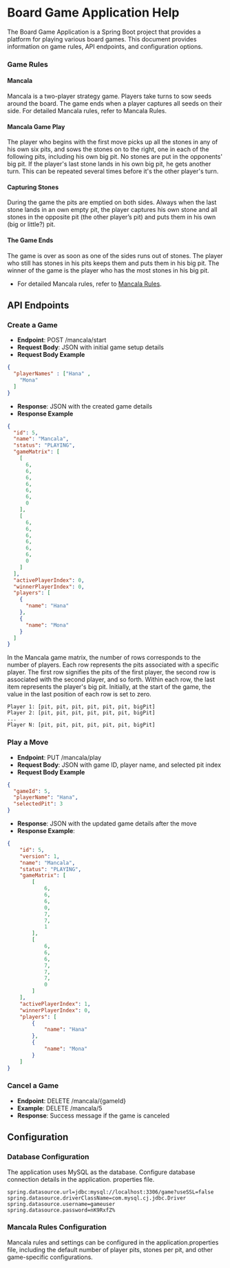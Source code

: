 # Board Game Application Help


The Board Game Application is a Spring Boot project that provides a platform for playing various board games. This document provides information on game rules, API endpoints, and configuration options.

### Game Rules
#### Mancala
Mancala is a two-player strategy game. 
Players take turns to sow seeds around the board.
The game ends when a player captures all seeds on their side.
For detailed Mancala rules, refer to Mancala Rules.

#### Mancala Game Play
The player who begins with the first move picks up all the stones in any of his own
six pits, and sows the stones on to the right, one in each of the following pits,
including his own big pit. No stones are put in the opponents' big pit. If the player's
last stone lands in his own big pit, he gets another turn. This can be repeated
several times before it's the other player's turn.
#### Capturing Stones
During the game the pits are emptied on both sides. Always when the last stone
lands in an own empty pit, the player captures his own stone and all stones in the
opposite pit (the other player’s pit) and puts them in his own (big or little?) pit.
#### The Game Ends
The game is over as soon as one of the sides runs out of stones. The player who
still has stones in his pits keeps them and puts them in his big pit. The winner of
the game is the player who has the most stones in his big pit.

- For detailed Mancala rules, refer to [Mancala Rules](https://en.wikipedia.org/wiki/Mancala#:~:text=A%20player%20may%20count%20their,most%20seeds%20in%20the%20bank.).

## API Endpoints
### Create a Game
- **Endpoint**: POST /mancala/start
- **Request Body**: JSON with initial game setup details
- **Request Body Example**
```json
{
  "playerNames" : ["Hana" ,
    "Mona"
  ]
}
```
- **Response**: JSON with the created game details
- **Response Example**
```json
{
  "id": 5,
  "name": "Mancala",
  "status": "PLAYING",
  "gameMatrix": [
    [
      6,
      6,
      6,
      6,
      6,
      6,
      0
    ],
    [
      6,
      6,
      6,
      6,
      6,
      6,
      0
    ]
  ],
  "activePlayerIndex": 0,
  "winnerPlayerIndex": 0,
  "players": [
    {
      "name": "Hana"
    },
    {
      "name": "Mona"
    }
  ]
}
```
In the Mancala game matrix, the number of rows corresponds to the number of players. 
Each row represents the pits associated with a specific player.
The first row signifies the pits of the first player, the second row is associated with the second player, and so forth. 
Within each row, the last item represents the player's big pit. Initially, at the start of the game, the value in the last position of each row is set to zero.

```
Player 1: [pit, pit, pit, pit, pit, pit, bigPit]
Player 2: [pit, pit, pit, pit, pit, pit, bigPit]
...
Player N: [pit, pit, pit, pit, pit, pit, bigPit]

```

### Play a Move
- **Endpoint**: PUT /mancala/play
- **Request Body**: JSON with game ID, player name, and selected pit index
- **Request Body Example**
```json
{
  "gameId": 5,
  "playerName": "Hana",
  "selectedPit": 3
}
```
- **Response**: JSON with the updated game details after the move
- **Response Example**:
```json
{
    "id": 5,
    "version": 1,
    "name": "Mancala",
    "status": "PLAYING",
    "gameMatrix": [
        [
            6,
            6,
            6,
            0,
            7,
            7,
            1
        ],
        [
            6,
            6,
            6,
            7,
            7,
            7,
            0
        ]
    ],
    "activePlayerIndex": 1,
    "winnerPlayerIndex": 0,
    "players": [
        {
            "name": "Hana"
        },
        {
            "name": "Mona"
        }
    ]
}
```

### Cancel a Game

- **Endpoint**: DELETE /mancala/{gameId}
- **Example**: DELETE /mancala/5
- **Response**: Success message if the game is canceled


## Configuration

### Database Configuration
The application uses MySQL as the database. 
Configure database connection details in the application.
properties file.

```properties
spring.datasource.url=jdbc:mysql://localhost:3306/game?useSSL=false
spring.datasource.driverClassName=com.mysql.cj.jdbc.Driver
spring.datasource.username=gameuser
spring.datasource.password=nK9RxfZ%

```

### Mancala Rules Configuration
Mancala rules and settings can be configured in the application.properties file, including the default number of player pits,
stones per pit, and other game-specific configurations.